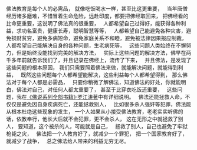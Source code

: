 佛法教育是每个人的必需品，
就像吃饭喝水一样，甚至比这更重要，
&nbsp;
当年唐僧经历诸多磨难，不惜冒着生命危险，远赴印度，都要把佛经取回来，
把佛经看的比命更重要，这说明了佛法真的很重要，
&nbsp;
人都希望自己过得好，能获得各种利益，求功名富贵，健康长寿，聪明智慧等等，
&nbsp;
人都希望自己能避免各种灾害，避免损财贫穷，避免多病短命，避免家庭关系不和睦，避免被法律因果报应制裁，
&nbsp;
人都希望自己能解决自身的各种问题，生老病死等，
&nbsp;
这些问题人类始终在不懈努力，但是始终没能找到完美的解决方法，
&nbsp;
实际上这些问题的解决方法，佛早在两千多年前就告诉我们了，并且记录在佛经上，流传了下来，
&nbsp;
并且佛法，是发现了这些问题的根本原因，
我们只需要照着佛法来做，就能解决问题，就能得到利益，
&nbsp;
既然这些问题每个人都希望能解决，这些利益每个人都希望得到，
那么佛法对于每个人都是必需品，
&nbsp;
只要你稍微了解佛法，知道佛法的好处，你就能明白，佛法对自己，对任何人都太重要了，
甚至于比穿衣吃饭还重要，
&nbsp;
这些问题，我在[《佛说系列全部书籍》·罗江涛著](https://www.kancloud.cn/@luojiangtao)中有详细说明。
&nbsp;
佛法还能拯救人命，不仅仅是避免因自身疾病死亡，还能拯救别人，
&nbsp;
比如很多杀人强奸等犯罪，佛法能从根本杜绝这些现象的发生，
一个人如果从小接受佛法教育，老老实实听佛的话，依教奉行，他长大后就不会犯罪，更不会杀人，
这在无形之中就拯救了别人，
要知道，这个被杀的人，可能就是自己，
&nbsp;
拯救了别人，自己也避免了牢狱枪毙之灾，
&nbsp;
佛法把一个人教育好了，就减少一个罪犯，
把一个国家教育好了，就减少了战争，
&nbsp;
总之佛法给人带来的利益无穷无尽。




